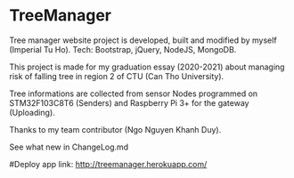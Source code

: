 # TreeManager
Tree manager website project is developed, built and modified by myself (Imperial Tu Ho).
Tech: Bootstrap, jQuery, NodeJS, MongoDB.

This project is made for my graduation essay (2020-2021) about managing risk of falling tree in region 2 of CTU (Can Tho University).

Tree informations are collected from sensor Nodes programmed on STM32F103C8T6 (Senders) and Raspberry Pi 3+ for the gateway (Uploading).

Thanks to my team contributor (Ngo Nguyen Khanh Duy).

See what new in ChangeLog.md

#Deploy app link:
http://treemanager.herokuapp.com/
